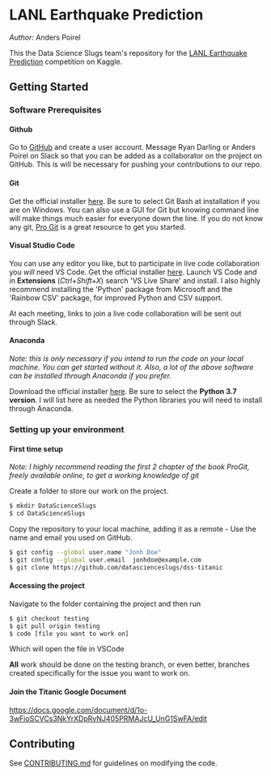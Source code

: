 # LANL Earthquake Prediction

*Author:* Anders Poirel

This the Data Science Slugs team's repository for the [LANL Earthquake Prediction](https://www.kaggle.com/c/LANL-Earthquake-Prediction) competition on Kaggle.

## Getting Started

### Software Prerequisites

#### Github

Go to [GitHub](https://github.com/) and create a user account.
Message Ryan Darling or Anders Poirel on Slack so that you can be added as a collaborator on the project on GitHub. This is will be necessary for pushing your contributions to our repo.

#### Git
Get the official installer [here](https://git-scm.com/downloads). Be sure to select Git Bash at installation if you are on Windows. 
You can also use a GUI for Git but knowing command line will make things much easier for everyone down the line. If you do not know any git, [Pro Git](https://git-scm.com/book/en/v2) is a great resource to get you started. 

#### Visual Studio Code
You can use any editor you like, but to participate in live code collaboration you *will* need VS Code.
Get the official installer [here](https://code.visualstudio.com/).
Launch VS Code and in **Extensions** (*Ctrl+Shift+X*) search 'VS Live Share' and install. I also highly recommend installing the 'Python' package from Microsoft and  the 'Rainbow CSV' package, for improved Python and CSV support.

At each meeting, links to join a live code collaboration will be sent out through Slack.

#### Anaconda

*Note: this is only necessary if you intend to run the code on your local machine. You can get started without it. Also, a lot of the above software can be installed through Anaconda if you prefer.*

Download the official installer [here](https://www.anaconda.com/distribution/#download-section). Be sure to select the **Python 3.7 version**. 
I will list here as needed the Python libraries you will need to install through Anaconda.

### Setting up your environment

#### First time setup

*Note: I highly recommend reading the first 2 chapter of the book ProGit, freely available online, to get a working knowledge of git*

Create a folder to store our work on the project.

```bash
$ mkdir DataScienceSlugs
$ cd DataScienceSlugs
```

Copy the repository to your local machine, adding it as a remote - Use the name and email you used on GitHub.

```bash
$ git config --global user.name "Jonh Doe"
$ git config --global user.email  jonhdoe@example.com
$ git clone https://github.com/datascienceslugs/dss-titanic
```

#### Accessing the project

Navigate to the folder containing the project and then
run

```bash
$ git checkout testing
$ git pull origin testing
$ code [file you want to work on]
```

Which will open the file in VSCode

**All** work should be done on the testing branch, or even better, branches created specifically for the issue you want to work on.

#### Join the Titanic Google Document 

https://docs.google.com/document/d/1o-3wFioSCVCs3NkYrXDpRvNJ405PRMAJcU_UnG1SwFA/edit

## Contributing

See [CONTRIBUTING.md](https://github.com/datascienceslugs/dss-titanic/blob/master/CONTRIBUTING.md) for guidelines on modifying the code.
